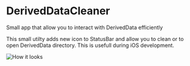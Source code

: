# DerivedDataCleaner
Small app that allow you to interact with DerivedData efficiently

This small utilty adds new icon to StatusBar and allow you to clean or to open DerivedData directory. This is usefull during iOS development.

![How it looks](https://i.imgur.com/YO9PYXh.png "How it looks")
